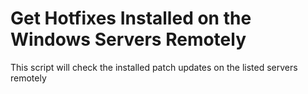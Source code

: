 # Get Hotfixes Installed on the Windows Servers Remotely

This script will check the installed patch updates on the listed servers remotely 
